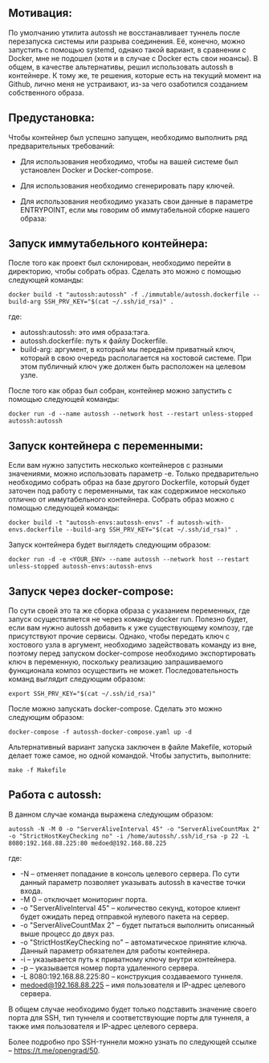 ## Мотивация:

По умолчанию утилита autossh не восстанавливает туннель после перезапуска системы или разрыва соединения. Её, конечно, можно запустить с помощью systemd, однако такой вариант, в сравнении с Docker, мне не подошел (хотя и в случае с Docker есть свои нюансы). В общем, в качестве альтернативы, решил использовать autossh в контейнере. К тому же, те решения, которые есть на текущий момент на Github, лично меня не устраивают, из-за чего озаботился созданием собственного образа.

## Предустановка:

Чтобы контейнер был успешно запущен, необходимо выполнить ряд предварительных требований:

- Для использования необходимо, чтобы на вашей системе был установлен Docker и Docker-compose.

- Для использования необходимо сгенерировать пару ключей.

- Для использования необходимо указать свои данные в параметре ENTRYPOINT, если мы говорим об иммутабельной сборке нашего образа:

## Запуск иммутабельного контейнера:

После того как проект был склонирован, необходимо перейти в директорию, чтобы собрать образ. Сделать это можно с помощью следующей команды:

```
docker build -t "autossh:autossh" -f ./immutable/autossh.dockerfile --build-arg SSH_PRV_KEY="$(cat ~/.ssh/id_rsa)" .
```

где:

- autossh:autossh: это имя образа:тэга.
- autossh.dockerfile: путь к файлу Dockerfile.
- build-arg: аргумент, в который мы передаём приватный ключ, который в свою очередь располагается на хостовой системе. При этом публичный ключ уже должен быть расположен на целевом узле.

После того как образ был собран, контейнер можно запустить с помощью следующей команды:

```
docker run -d --name autossh --network host --restart unless-stopped autossh:autossh
```

## Запуск контейнера с переменными:

Если вам нужно запустить несколько контейнеров с разными значениями, можно использовать параметр -e. Только предварительно необходимо собрать образ на базе другого Dockerfile, который будет заточен под работу с переменными, так как содержимое несколько отлично от иммутабельного контейнера. Собрать образ можно с помощью следующей команды:

```
docker build -t "autossh-envs:autossh-envs" -f autossh-with-envs.dockerfile --build-arg SSH_PRV_KEY="$(cat ~/.ssh/id_rsa)" . 
```

Запуск контейнера будет выглядеть следующим образом:

```
docker run -d -e <YOUR_ENV> --name autossh --network host --restart unless-stopped autossh-envs:autossh-envs
```

## Запуск через docker-compose:

По сути своей это та же сборка образа с указанием переменных, где запуск осуществляется не через команду docker run. Полезно будет, если вам нужно autossh добавить к уже существующему композу, где присутствуют прочие сервисы. Однако, чтобы передать ключ с хостового узла в аргумент, необходимо задействовать команду из вне, поэтому перед запуском docker-compose необходимо экспортировать ключ в переменную, поскольку реализацию запрашиваемого функционала композ осуществить не может. Последовательность команд выглядит следующим образом:

```
export SSH_PRV_KEY="$(cat ~/.ssh/id_rsa)"
```

После можно запускать docker-compose. Сделать это можно следующим образом:

```
docker-compose -f autossh-docker-compose.yaml up -d
```

Альтернативный вариант запуска заключен в файле Makefile, который делает тоже самое, но одной командой. Чтобы запустить, выполните:

```
make -f Makefile
```

## Работа с autossh:

В данном случае команда выражена следующим образом:

`autossh -N -M 0 -o "ServerAliveInterval 45" -o "ServerAliveCountMax 2" -o "StrictHostKeyChecking no" -i /home/autossh/.ssh/id_rsa -p 22 -L 8080:192.168.88.225:80 medoed@192.168.88.225`

где:

- -N – отменяет попадание в консоль целевого сервера. По сути данный параметр позволяет указывать autossh в качестве точки входа.
- -M 0 – отключает мониторинг порта.
- -о "ServerAliveInterval 45" – количество секунд, которое клиент будет ожидать перед отправкой нулевого пакета на сервер.
- -о "ServerAliveCountMax 2" – будет пытаться выполнить описанный выше процесс до двух раз.
- -o "StrictHostKeyChecking no" – автоматическое принятие ключа. Данный параметр обязателен для работы контейнера.
- -i – указывается путь к приватному ключу внутри контейнера.
- -p – указывается номер порта удаленного сервера.
- -L 8080:192.168.88.225:80 – конструкция создаваемого туннеля.
- [medoed@192.168.88.225](https://www.twitch.tv/exitfound) – имя пользователя и IP-адрес целевого сервера.

В общем случае необходимо будет только подставить значение своего порта для SSH, тип туннеля и соответствующие порты для туннеля, а также имя пользователя и IP-адрес целевого сервера.

Более подробно про SSH-туннели можно узнать по следующей ссылке – https://t.me/opengrad/50.
